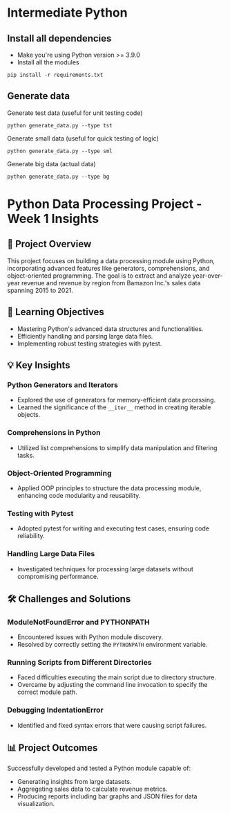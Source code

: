 # Intermediate Python

## Install all dependencies

- Make you're using Python version >= 3.9.0
- Install all the modules

```
pip install -r requirements.txt
```

## Generate data

Generate test data (useful for unit testing code)

```
python generate_data.py --type tst
```

Generate small data (useful for quick testing of logic)

```
python generate_data.py --type sml
```

Generate big data (actual data)

```
python generate_data.py --type bg
```

# Python Data Processing Project - Week 1 Insights

## 🚀 Project Overview
This project focuses on building a data processing module using Python, incorporating advanced features like generators, comprehensions, and object-oriented programming. The goal is to extract and analyze year-over-year revenue and revenue by region from Bamazon Inc.'s sales data spanning 2015 to 2021.

## 🧭 Learning Objectives
- Mastering Python's advanced data structures and functionalities.
- Efficiently handling and parsing large data files.
- Implementing robust testing strategies with pytest.

## 💡 Key Insights

### Python Generators and Iterators
- Explored the use of generators for memory-efficient data processing.
- Learned the significance of the `__iter__` method in creating iterable objects.

### Comprehensions in Python
- Utilized list comprehensions to simplify data manipulation and filtering tasks.

### Object-Oriented Programming
- Applied OOP principles to structure the data processing module, enhancing code modularity and reusability.

### Testing with Pytest
- Adopted pytest for writing and executing test cases, ensuring code reliability.

### Handling Large Data Files
- Investigated techniques for processing large datasets without compromising performance.

## 🛠️ Challenges and Solutions

### ModuleNotFoundError and PYTHONPATH
- Encountered issues with Python module discovery.
- Resolved by correctly setting the `PYTHONPATH` environment variable.

### Running Scripts from Different Directories
- Faced difficulties executing the main script due to directory structure.
- Overcame by adjusting the command line invocation to specify the correct module path.

### Debugging IndentationError
- Identified and fixed syntax errors that were causing script failures.

## 📊 Project Outcomes

Successfully developed and tested a Python module capable of:
- Generating insights from large datasets.
- Aggregating sales data to calculate revenue metrics.
- Producing reports including bar graphs and JSON files for data visualization.